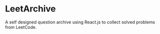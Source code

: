 # LeetArchive

A self designed question archive using React.js to collect solved problems from LeetCode.
